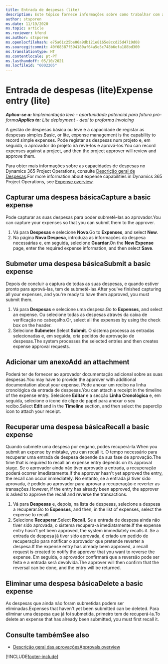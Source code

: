 ```yaml
---
title: Entrada de despesas (lite)
description: Este tópico fornece informações sobre como trabalhar com a entrada de despesas numa implementação leve.
author: stsporen
ms.date: 11/19/2020
ms.topic: article
ms.reviewer: kfend
ms.author: stsporen
ms.openlocfilehash: e75a61c25be06a9db121e8165e8ccd25d4719d08
ms.sourcegitcommit: 40f68387f594180af64a5e5c748b6efa188bd300
ms.translationtype: HT
ms.contentlocale: pt-PT
ms.lasthandoff: 05/10/2021
ms.locfileid: "6002205"
---
```

# <a name="expense-entry-lite"></a><span data-ttu-id="4cde9-103">Entrada de despesas (lite)</span><span class="sxs-lookup"><span data-stu-id="4cde9-103">Expense entry (lite)</span></span>

<span data-ttu-id="4cde9-104">_**Aplica-se a:** Implementação leve - oportunidade potencial para fatura pró-forma_</span><span class="sxs-lookup"><span data-stu-id="4cde9-104">_**Applies to:** Lite deployment - deal to proforma invoicing_</span></span>

<span data-ttu-id="4cde9-105">A gestão de despesas básica ou leve é a capacidade de registar as despesas simples.</span><span class="sxs-lookup"><span data-stu-id="4cde9-105">Basic, or lite, expense management is the capability to record simple expenses.</span></span> <span data-ttu-id="4cde9-106">Pode registar as despesas num projeto e, em seguida, o aprovador do projeto irá revê-los e aprová-los.</span><span class="sxs-lookup"><span data-stu-id="4cde9-106">You can record expenses against a project, and then the project approver will review and approve them.</span></span>

<span data-ttu-id="4cde9-107">Para obter mais informações sobre as capacidades de despesas no Dynamics 365 Project Operations, consulte [Descrição geral de Despesas](expense-overview.md).</span><span class="sxs-lookup"><span data-stu-id="4cde9-107">For more information about expense capabilities in Dynamics 365 Project Operations, see [Expense overview](expense-overview.md).</span></span>

## <a name="capture-a-basic-expense"></a><span data-ttu-id="4cde9-108">Capturar uma despesa básica</span><span class="sxs-lookup"><span data-stu-id="4cde9-108">Capture a basic expense</span></span>

<span data-ttu-id="4cde9-109">Pode capturar as suas despesas para poder submetê-las ao aprovador.</span><span class="sxs-lookup"><span data-stu-id="4cde9-109">You can capture your expenses so that you can submit them to the approver.</span></span>

1. <span data-ttu-id="4cde9-110">Vá para **Despesas** e selecione **Novo**.</span><span class="sxs-lookup"><span data-stu-id="4cde9-110">Go to **Expenses**, and select **New**.</span></span>
2. <span data-ttu-id="4cde9-111">Na página **Nova Despesa**, introduza as informações da despesa necessárias e, em seguida, selecione **Guardar**.</span><span class="sxs-lookup"><span data-stu-id="4cde9-111">On the **New Expense** page, enter the required expense information, and then select **Save**.</span></span>

## <a name="submit-a-basic-expense"></a><span data-ttu-id="4cde9-112">Submeter uma despesa básica</span><span class="sxs-lookup"><span data-stu-id="4cde9-112">Submit a basic expense</span></span>

<span data-ttu-id="4cde9-113">Depois de concluir a captura de todas as suas despesas, e quando estiver pronto para aprová-las, tem de submetê-las.</span><span class="sxs-lookup"><span data-stu-id="4cde9-113">After you've finished capturing all your expenses, and you're ready to have them approved, you must submit them.</span></span>

1. <span data-ttu-id="4cde9-114">Vá para **Despesas** e selecione uma despesa.</span><span class="sxs-lookup"><span data-stu-id="4cde9-114">Go to **Expenses**, and select an expense.</span></span> <span data-ttu-id="4cde9-115">Ou selecione todas as despesas através da caixa de verificação no cabeçalho.</span><span class="sxs-lookup"><span data-stu-id="4cde9-115">Or, select all the expenses by using the check box on the header.</span></span>
2. <span data-ttu-id="4cde9-116">Selecione **Submeter**.</span><span class="sxs-lookup"><span data-stu-id="4cde9-116">Select **Submit**.</span></span> <span data-ttu-id="4cde9-117">O sistema processa as entradas selecionadas e, em seguida, cria pedidos de aprovação de despesas.</span><span class="sxs-lookup"><span data-stu-id="4cde9-117">The system processes the selected entries and then creates expense approval requests.</span></span>

## <a name="add-an-attachment"></a><span data-ttu-id="4cde9-118">Adicionar um anexo</span><span class="sxs-lookup"><span data-stu-id="4cde9-118">Add an attachment</span></span>

<span data-ttu-id="4cde9-119">Poderá ter de fornecer ao aprovador documentação adicional sobre as suas despesas.</span><span class="sxs-lookup"><span data-stu-id="4cde9-119">You may have to provide the approver with additional documentation about your expense.</span></span> <span data-ttu-id="4cde9-120">Pode anexar um recibo na linha cronológica da entrada de despesas.</span><span class="sxs-lookup"><span data-stu-id="4cde9-120">You can attach a receipt in the timeline of the expense entry.</span></span> <span data-ttu-id="4cde9-121">Selecione **Editar** e a secção **Linha Cronológica** e, em seguida, selecione o ícone de clipe de papel para anexar o seu recibo.</span><span class="sxs-lookup"><span data-stu-id="4cde9-121">Select **Edit** and in the **Timeline** section, and then select the paperclip icon to attach your receipt.</span></span>

## <a name="recall-a-basic-expense"></a><span data-ttu-id="4cde9-122">Recuperar uma despesa básica</span><span class="sxs-lookup"><span data-stu-id="4cde9-122">Recall a basic expense</span></span>

<span data-ttu-id="4cde9-123">Quando submete uma despesa por engano, podes recuperá-la.</span><span class="sxs-lookup"><span data-stu-id="4cde9-123">When you submit an expense by mistake, you can recall it.</span></span> <span data-ttu-id="4cde9-124">O tempo necessário para recuperar uma entrada de despesa depende da sua fase de aprovação.</span><span class="sxs-lookup"><span data-stu-id="4cde9-124">The time that is required to recall an expense entry depends on its approval stage.</span></span>  <span data-ttu-id="4cde9-125">Se o aprovador ainda não tiver aprovado a entrada, a recuperação poderá ocorrer imediatamente.</span><span class="sxs-lookup"><span data-stu-id="4cde9-125">If the approver hasn't yet approved the entry, the recall can occur immediately.</span></span> <span data-ttu-id="4cde9-126">No entanto, se a entrada já tiver sido aprovada, é pedido ao aprovador para aprovar a recuperação e reverter as transações.</span><span class="sxs-lookup"><span data-stu-id="4cde9-126">However, if the entry has already been approved, the approver is asked to approve the recall and reverse the transactions.</span></span>

1. <span data-ttu-id="4cde9-127">Vá para **Despesas** e, depois, na lista de despesas, selecione a despesa a recuperar.</span><span class="sxs-lookup"><span data-stu-id="4cde9-127">Go to **Expenses**, and then, in the list of expenses, select the expense to recall.</span></span>
2. <span data-ttu-id="4cde9-128">Selecione **Recuperar**.</span><span class="sxs-lookup"><span data-stu-id="4cde9-128">Select **Recall**.</span></span> <span data-ttu-id="4cde9-129">Se a entrada de despesa ainda não tiver sido aprovada, o sistema recupera-a imediatamente.</span><span class="sxs-lookup"><span data-stu-id="4cde9-129">If the expense entry hasn't yet been approved, the system immediately recalls it.</span></span> <span data-ttu-id="4cde9-130">Se a entrada de despesa já tiver sido aprovada, é criado um pedido de recuperação para notificar o aprovador que pretende reverter a despesa.</span><span class="sxs-lookup"><span data-stu-id="4cde9-130">If the expense entry has already been approved, a recall request is created to notify the approver that you want to reverse the expense.</span></span> <span data-ttu-id="4cde9-131">Em seguida, o aprovador confirmará que a reversão pode ser feita e a entrada será devolvida.</span><span class="sxs-lookup"><span data-stu-id="4cde9-131">The approver will then confirm that the reversal can be done, and the entry will be returned.</span></span>

## <a name="delete-a-basic-expense"></a><span data-ttu-id="4cde9-132">Eliminar uma despesa básica</span><span class="sxs-lookup"><span data-stu-id="4cde9-132">Delete a basic expense</span></span>

<span data-ttu-id="4cde9-133">As despesas que ainda não foram submetidas podem ser eliminadas.</span><span class="sxs-lookup"><span data-stu-id="4cde9-133">Expenses that haven't yet been submitted can be deleted.</span></span> <span data-ttu-id="4cde9-134">Para eliminar uma despesa que já foi submetida, primeiro tem de recuperá-la.</span><span class="sxs-lookup"><span data-stu-id="4cde9-134">To delete an expense that has already been submitted, you must first recall it.</span></span>

## <a name="see-also"></a><span data-ttu-id="4cde9-135">Consulte também</span><span class="sxs-lookup"><span data-stu-id="4cde9-135">See also</span></span>

- [<span data-ttu-id="4cde9-136">Descrição geral das aprovações</span><span class="sxs-lookup"><span data-stu-id="4cde9-136">Approvals overview</span></span>](../approvals/approvals-overview.md)


[!INCLUDE[footer-include](../includes/footer-banner.md)]